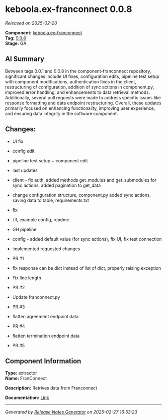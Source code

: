 # keboola.ex-franconnect 0.0.8

_Released on 2025-02-20_

**Component:** [keboola.ex-franconnect](https://github.com/keboola/component-franconnect)  
**Tag:** [0.0.8](https://github.com/keboola/component-franconnect/releases/tag/0.0.8)  
**Stage:** GA  


## AI Summary
Between tags 0.0.1 and 0.0.8 in the component-franconnect repository, significant changes include UI fixes, configuration edits, pipeline test setup with component modifications, authentication fixes in the client, restructuring of configuration, addition of sync actions in component.py, improved error handling, and enhancements to data retrieval methods. Additionally, several pull requests were made to address specific issues like response formatting and data endpoint restructuring. Overall, these updates primarily focused on enhancing functionality, improving user experience, and ensuring data integrity in the software component.



## Changes:



- UI fix 




- config edit 






- pipeline test setup + component edit 




- last updates 




- client - fix auth, added methods get_modules and get_submodules for sync actions, added pagination to get_data 




- change configuration structure, component.py added sync actions, saving data to table, requirements.txt 




- fix 




- UI, example config, readme 




- GH pipeline 




- config - added default value (for sync actions), fix UI, fix test connection 




- implemented requested changes 




- PR #1 




- fix response can be dict instead of list of dict, properly raising exception 




- Fix line length 




- PR #2 




- Update franconnect.py 




- PR #3 




- flatten agreement endpoint data 




- PR #4 




- flatten termination endpoint data 




- PR #5 






## Component Information
**Type:** extractor  
**Name:** FranConnect  

**Description:** Retrives data from Franconnect  


**Documentation:** [Link](https://github.com/keboola/component-franconnect/blob/master/README.md)  



---
_Generated by [Release Notes Generator](https://github.com/keboola/release-notes-generator) on 2025-02-27 16:53:23_ 